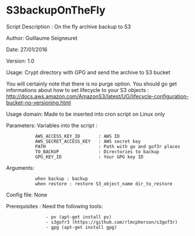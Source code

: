 # S3backupOnTheFly

Script Description :  On the fly archive backup to S3

Author:   Guillaume Seigneuret

Date:     27/01/2016

Version:  1.0

Usage:    Crypt directory with GPG and send the archive to S3 bucket

You will certainly note that there is no purge option. You should go get informations about how to set lifecycle to your S3 objects :
http://docs.aws.amazon.com/AmazonS3/latest/UG/lifecycle-configuration-bucket-no-versioning.html

 Usage domain: Made to be inserted into cron script on Linux only

 Parameters:   Variables into the script :
 
               AWS_ACCESS_KEY_ID       : AWS ID
               AWS_SECRET_ACCESS_KEY   : AWS secret key
               PATH                    : Path with go and gof3r places
               TO_BACKUP               : Directories to backup
               GPG_KEY_ID              : Your GPG key ID

Arguments:

               when backup : backup
               when restore : restore S3_object_name dir_to_restore

 Config file:  None

 Prerequisites : 
 Need the following tools:
 
                   - pv (apt-get install pv)
                   - s3gofr3 (https://github.com/rlmcpherson/s3gof3r)
                   - gpg (apt-get install gpg)
